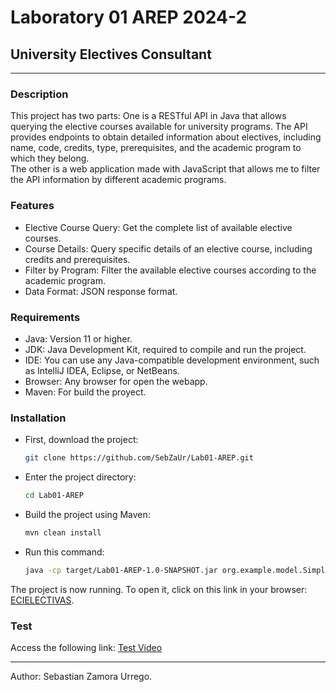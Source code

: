 # Laboratory 01 AREP 2024-2

## University Electives Consultant

***

### Description

This project has two parts: One is a RESTful API in Java that allows querying the elective courses available for university programs. The API provides endpoints to obtain detailed information about electives, including name, code, credits, type, prerequisites, and the academic program to which they belong.  
The other is a web application made with JavaScript that allows me to filter the API information by different academic programs.

### Features

* Elective Course Query: Get the complete list of available elective courses.
* Course Details: Query specific details of an elective course, including credits and prerequisites.
* Filter by Program: Filter the available elective courses according to the academic program.
* Data Format: JSON response format.

### Requirements

* Java: Version 11 or higher.
* JDK: Java Development Kit, required to compile and run the project.
* IDE: You can use any Java-compatible development environment, such as IntelliJ IDEA, Eclipse, or NetBeans.
* Browser: Any browser for open the webapp.
* Maven: For build the proyect.

### Installation

* First, download the project:

    ```bash
    git clone https://github.com/SebZaUr/Lab01-AREP.git
    ```

* Enter the project directory:

    ```bash
    cd Lab01-AREP
    ```

* Build the project using Maven:

    ```bash
    mvn clean install
    ```

* Run this command:

    ```bash
    java -cp target/Lab01-AREP-1.0-SNAPSHOT.jar org.example.model.SimpleWebServer
    ```

The project is now running. To open it, click on this link in your browser: [ECIELECTIVAS](http://localhost:8080/electivas.html).

### Test

Access the following link: [Test Video](https://youtu.be/YAz2ODy_GK0)

***

Author: Sebastian Zamora Urrego.
